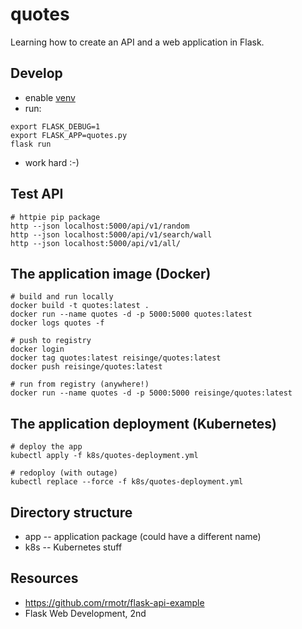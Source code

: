 # quotes

Learning how to create an API and a web application in Flask.

## Develop

* enable [venv](https://github.com/jreisinger/blog/blob/master/posts/python-venv.md)
* run:

```
export FLASK_DEBUG=1
export FLASK_APP=quotes.py
flask run
```

* work hard :-)

## Test API

```
# httpie pip package
http --json localhost:5000/api/v1/random
http --json localhost:5000/api/v1/search/wall
http --json localhost:5000/api/v1/all/
```

## The application image (Docker)

```
# build and run locally
docker build -t quotes:latest .
docker run --name quotes -d -p 5000:5000 quotes:latest
docker logs quotes -f

# push to registry
docker login
docker tag quotes:latest reisinge/quotes:latest
docker push reisinge/quotes:latest

# run from registry (anywhere!)
docker run --name quotes -d -p 5000:5000 reisinge/quotes:latest
```

## The application deployment (Kubernetes)

```
# deploy the app
kubectl apply -f k8s/quotes-deployment.yml

# redoploy (with outage)
kubectl replace --force -f k8s/quotes-deployment.yml
```

## Directory structure

* app -- application package (could have a different name)
* k8s -- Kubernetes stuff

## Resources

* https://github.com/rmotr/flask-api-example
* Flask Web Development, 2nd
